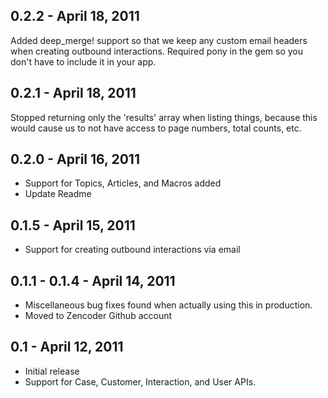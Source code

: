 0.2.2 - April 18, 2011
------------------
Added deep_merge! support so that we keep any custom email headers when creating outbound interactions. 
Required pony in the gem so you don't have to include it in your app.

0.2.1 - April 18, 2011
------------------
Stopped returning only the 'results' array when listing things, because this would cause us to not have access to page numbers, total counts, etc.

0.2.0 - April 16, 2011
-------------------------
* Support for Topics, Articles, and Macros added
* Update Readme

0.1.5 - April 15, 2011
-------------------------
* Support for creating outbound interactions via email

0.1.1 - 0.1.4 - April 14, 2011
-------------------------
* Miscellaneous bug fixes found when actually using this in production.
* Moved to Zencoder Github account

0.1 - April 12, 2011
-------------------------
* Initial release
* Support for Case, Customer, Interaction, and User APIs.
